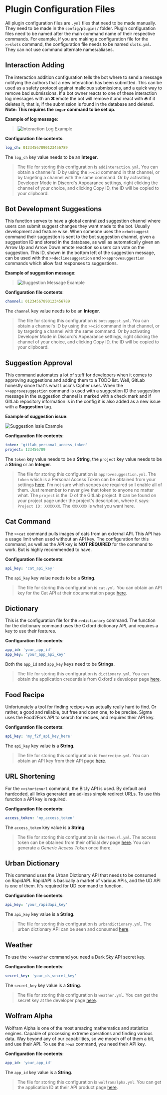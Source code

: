 # Plugin Configuration Files

All plugin configuration files are `.yml` files that need to be made manually. They need to be made in
the `config/plugins/` folder. Plugin configuration files need to be named after the main command name of their
respective commands. For example, if you are making a configuration file for the `>>slots` command, the configuration
file needs to be named `slots.yml`. They can not use command alternate names/aliases.

## Interaction Adding

The interaction addition configuration tells the bot where to send a message notifying the authors that a new
interaction has been submitted. This can be used as a safety protocol against malicious submissions, and a quick way to
remove bad submissions. If a bot owner reacts to one of these interaction log messages with an **❌** emote the bot will
remove it and react with **🔥** if it deletes it, that is, if the submission is found in the database and deleted.
**Note: This requires the `imgur` command to be set up.**

**Example of log message**:

> ![Interaction Log Example](https://i.imgur.com/GGc9F4s.png)

**Configuration file contents**:

```yml
log_ch: 01234567890123456789
```

The `log_ch` key value needs to be an **Integer**.

> The file for storing this configuration is `addinteraction.yml`. You can obtain a channel's ID by using the `>>cid` command in that channel, or by targeting a channel with the same command. Or by activating Developer Mode in Discord's Appearance settings, right clicking the channel of your choice, and clicking Copy ID, the ID will be copied to your clipboard.

## Bot Development Suggestions

This function serves to have a global centralized suggestion channel where users can submit suggest changes they want
made to the bot. Usually development and feature wise. When someone uses the `>>botsuggest` command their suggestion is
sent to the bot suggestion channel, given a suggestion ID and stored in the database, as well as automatically given an
Arrow Up and Arrow Down emote reaction so users can vote on the suggestion. This ID, shown in the bottom left of the
suggestion message, can be used with the `>>declinesuggestion` and `>>approvesuggestion` commands which allow fast
responses to suggestions.

**Example of suggestion message**:

> ![Suggestion Message Example](https://i.imgur.com/5UdGnZw.png)

**Configuration file contents**:

```yml
channel: 01234567890123456789
```

The `channel` key value needs to be an **Integer**.

> The file for storing this configuration is `botsuggest.yml`. You can obtain a channel's ID by using the `>>cid` command in that channel, or by targeting a channel with the same command. Or by activating Developer Mode in Discord's Appearance settings, right clicking the channel of your choice, and clicking Copy ID, the ID will be copied to your clipboard.

## Suggestion Approval

This command automates a lot of stuff for developers when it comes to approving suggestions and adding them to a TODO
list. Well, GitLab honestly since that's what Lucia's Cipher uses. When the `>>approvesuggestion` command is used with a
suggestion ID the suggestion message in the suggestion channel is marked with a check mark and if GitLab repository
information is in the config it is also added as a new issue with a **Suggestion** tag.

**Example of suggestion issue**:

![Suggestion Issie Example](https://i.imgur.com/8gVeBOf.png)

**Configuration file contents**:

```yml
token: 'gitlab_personal_access_token'
project: 123456789
```

The `token` key value needs to be a **String**, the `project` key value needs to be a **String** or an **Integer**.

> The file for storing this configuration is `approvesuggestion.yml`. The `token` which is a Personal Access Token can be obtained from your settings [here](https://gitlab.com/profile/personal_access_tokens). I'm not sure which scopes are required so I enable all of them. Just remember to never give that token to anyone no matter what. The `project` is the ID of the GitLab project. It can be found on your project page under the project's description, where it says:
`Project ID: XXXXXXX`. The `XXXXXXX` is what you want here.

## Cat Command

The `>>cat` command pulls images of cats from an external API. This API has a usage limit when used without an API key.
The configuration for this command, as well as the API key is **NOT REQUIRED** for the command to work. But is highly
recommended to have.

**Configuration file contents**:

```yml
api_key: 'cat_api_key'
```

The `api_key` key value needs to be a **String**.

> The file for storing this configuration is `cat.yml`. You can obtain an API key for the Cat API at their documentation page [here](http://thecatapi.com/docs.html).

## Dictionary

This is the configuration file for the `>>dictionary` command. The function for the dictionary command uses the Oxford
dictionary API, and requires a key to use their features.

**Configuration file contents**:

```yml
app_id: 'your_app_id'
app_key: 'your_app_api_key'
```

Both the `app_id` and `app_key` keys need to be **Strings**.

> The file for storing this configuration is `dictionary.yml`. You can obtain the application credentials from Oxford's developer page
[here](https://developer.oxforddictionaries.com/).

## Food Recipe

Unfortunately a tool for finding recipes was actually really hard to find. Or rather, a good and reliable, but free and
open one, to be precise. Sigma uses the Food2Fork API to search for recipes, and requires their API key.

**Configuration file contents**:

```yml
api_key: 'my_f2f_api_key_here'
```

The `api_key` key value is a **String**.

> The file for storing this configuration is `foodrecipe.yml`. You can obtain an API key from their API page
[here](http://food2fork.com/about/api).

## URL Shortening

For the `>>shortenurl` command, the Bit.ly API is used. By default and hardcoded, all links generated are ad-less simple
redirect URLs. To use this function a API key is required.

**Configuration file contents**:

```yml
access_token: 'my_access_token'
```

The `access_token` key value is a **String**.

> The file for storing this configuration is `shortenurl.yml`. The access token can be obtained from their official dev page
[here](http://dev.bitly.com/). You can generate a *Generic Access Token* once there.

## Urban Dictionary

This command uses the Urban Dictionary API that needs to be consumed on RapidAPI. RapidAPI is basically a market of
various APIs, and the UD API is one of them. It's required for UD command to function.

**Configuration file contents**:

```yml
api_key: 'your_rapidapi_key'
```

The `api_key` key value is a **String**.

> The file for storing this configuration is `urbandictionary.yml`. The urban dictionary API can be seen and consumed
[here](https://rapidapi.com/community/api/urban-dictionary).

## Weather

To use the `>>weather` command you need a Dark Sky API secret key.

**Configuration file contents**:

```yml
secret_key: 'your_ds_secret_key'
```

The `secret_key` key value is a **String**.

> The file for storing this configuration is `weather.yml`. You can get the secret key at the developer page
[here](https://darksky.net/dev/account).

## Wolfram Alpha

Wolfram Alpha is one of the most amazing mathematics and statistics engines. Capable of processing extreme operations
and finding various data. Way beyond any of our capabilities, so we mooch off of them a bit, and use their API. To use
the `>>wa` command, you need their API key.

**Configuration file contents**:

```yml
app_id: 'your_app_id'
```

The `app_id` key value is a **String**.

> The file for storing this configuration is `wolframalpha.yml`. You can get the application ID at their API product page
[here](https://products.wolframalpha.com/api/).
